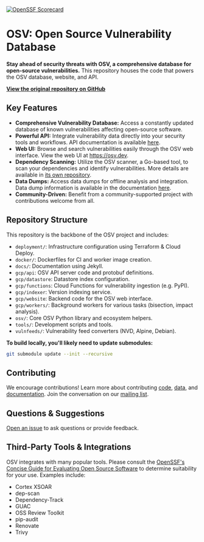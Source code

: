 [![OpenSSF Scorecard](https://api.securityscorecards.dev/projects/github.com/google/osv.dev/badge)](https://scorecard.dev/viewer/?uri=github.com/google/osv.dev)

# OSV: Open Source Vulnerability Database

**Stay ahead of security threats with OSV, a comprehensive database for open-source vulnerabilities.**  This repository houses the code that powers the OSV database, website, and API.

**[View the original repository on GitHub](https://github.com/google/osv.dev)**

## Key Features

*   **Comprehensive Vulnerability Database:** Access a constantly updated database of known vulnerabilities affecting open-source software.
*   **Powerful API:** Integrate vulnerability data directly into your security tools and workflows.  API documentation is available [here](https://google.github.io/osv.dev/api/).
*   **Web UI:** Browse and search vulnerabilities easily through the OSV web interface.  View the web UI at <https://osv.dev>.
*   **Dependency Scanning:** Utilize the OSV scanner, a Go-based tool, to scan your dependencies and identify vulnerabilities. More details are available in [its own repository](https://github.com/google/osv-scanner).
*   **Data Dumps:** Access data dumps for offline analysis and integration. Data dump information is available in the documentation [here](https://google.github.io/osv.dev/data/#data-dumps).
*   **Community-Driven:** Benefit from a community-supported project with contributions welcome from all.

## Repository Structure

This repository is the backbone of the OSV project and includes:

*   `deployment/`: Infrastructure configuration using Terraform & Cloud Deploy.
*   `docker/`: Dockerfiles for CI and worker image creation.
*   `docs/`: Documentation using Jekyll.
*   `gcp/api`:  OSV API server code and protobuf definitions.
*   `gcp/datastore`: Datastore index configuration.
*   `gcp/functions`: Cloud Functions for vulnerability ingestion (e.g. PyPI).
*   `gcp/indexer`: Version indexing service.
*   `gcp/website`: Backend code for the OSV web interface.
*   `gcp/workers/`: Background workers for various tasks (bisection, impact analysis).
*   `osv/`: Core OSV Python library and ecosystem helpers.
*   `tools/`: Development scripts and tools.
*   `vulnfeeds/`:  Vulnerability feed converters (NVD, Alpine, Debian).

**To build locally, you'll likely need to update submodules:**

```bash
git submodule update --init --recursive
```

## Contributing

We encourage contributions!  Learn more about contributing [code](CONTRIBUTING.md#contributing-code), [data](CONTRIBUTING.md#contributing-data), and [documentation](CONTRIBUTING.md#contributing-documentation).
Join the conversation on our [mailing list](https://groups.google.com/g/osv-discuss).

## Questions & Suggestions

[Open an issue](https://github.com/google/osv.dev/issues) to ask questions or provide feedback.

## Third-Party Tools & Integrations

OSV integrates with many popular tools.  Please consult the [OpenSSF's Concise Guide for Evaluating Open Source Software](https://best.openssf.org/Concise-Guide-for-Evaluating-Open-Source-Software) to determine suitability for your use. Examples include:

*   Cortex XSOAR
*   dep-scan
*   Dependency-Track
*   GUAC
*   OSS Review Toolkit
*   pip-audit
*   Renovate
*   Trivy